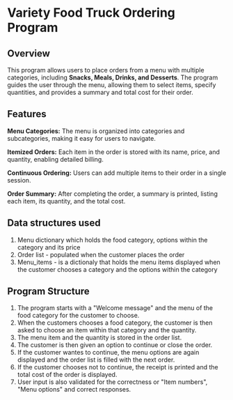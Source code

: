 
# Variety Food Truck Ordering Program

## **Overview**

This program allows users to place orders from a menu with multiple categories, including **Snacks, Meals, Drinks, and Desserts**. The program guides the user through the menu, allowing them to select items, specify quantities, and provides a summary and total cost for their order.

## Features

  **Menu Categories:** The menu is organized into categories and subcategories, making it easy for users to navigate.
  
  **Itemized Orders:** Each item in the order is stored with its name, price, and quantity, enabling detailed billing.
  
  **Continuous Ordering:** Users can add multiple items to their order in a single session.
  
  **Order Summary:** After completing the order, a summary is printed, listing each item, its quantity, and the total cost.

## Data structures used

1. Menu dictionary which holds the food category, options within the category and its price
2. Order list - populated when the customer places the order
3. Menu_items - is a dictionaly that holds the menu items displayed when the customer chooses a category and the options within the category

## Program Structure

1. The program starts with a "Welcome message" and the menu of the food category for the customer to choose.
2. When the customers chooses a food category, the customer is then asked to choose an item within that category and the quantity.
3. The menu item and the quantity is stored in the order list.
4. The customer is then given an option to continue or close the order.
5. If the customer wantes to continue, the menu options are again displayed and the order list is filled with the next order.
6. If the customer chooses not to continue, the receipt is printed and the total cost of the order is displayed.
7. User input is also validated for the correctness or "Item numbers", "Menu options" and correct responses. 
